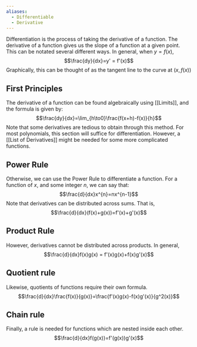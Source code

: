 ```yaml
---
aliases:
  - Differentiable
  - Derivative
---
```

Differentiation is the process of taking the derivative of a function. The derivative of a function gives us the slope of a function at a given point. This can be notated several different ways. In general, when $y=f(x)$,
$$\frac{dy}{dx}=y' = f'(x)$$
Graphically, this can be thought of as the tangent line to the curve at $(x,f(x))$


## First Principles
The derivative of a function can be found algebraically using [[Limits]], and the formula is given by:
$$\frac{dy}{dx}=\lim_{h\to0}\frac{f(x+h)-f(x)}{h}$$
Note that some derivatives are tedious to obtain through this method. For most polynomials, this section will suffice for differentiation. However, a [[List of Derivatives]] might be needed for some more complicated functions.
## Power Rule
Otherwise, we can use the Power Rule to differentiate a function. For a function of $x$, and some integer $n$, we can say that:
$$\frac{d}{dx}x^{n}=nx^{n-1}$$
Note that derivatives can be distributed across sums. That is, 
$$\frac{d}{dx}(f(x)+g(x))=f'(x)+g'(x)$$
## Product Rule
However, derivatives cannot be distributed across products. In general, 
$$\frac{d}{dx}f(x)g(x) = f'(x)g(x)+f(x)g'(x)$$
## Quotient rule
Likewise, quotients of functions require their own formula.
$$\frac{d}{dx}\frac{f(x)}{g(x)}=\frac{f'(x)g(x)-f(x)g'(x)}{g^2(x)}$$
## Chain rule
Finally, a rule is needed for functions which are nested inside each other.
$$\frac{d}{dx}f(g(x))=f'(g(x))g'(x)$$